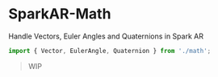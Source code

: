 # SparkAR-Math
Handle Vectors, Euler Angles and Quaternions in Spark AR

```js
import { Vector, EulerAngle, Quaternion } from './math';
```

> WIP
